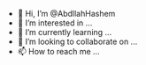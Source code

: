- 👋 Hi, I’m @AbdllahHashem
- 👀 I’m interested in ...
- 🌱 I’m currently learning ...
- 💞️ I’m looking to collaborate on ...
- 📫 How to reach me ...

<!---
AbdllahHashem/AbdllahHashem is a ✨ special ✨ repository because its `README.md` (this file) appears on your GitHub profile.
You can click the Preview link to take a look at your changes.
--->

